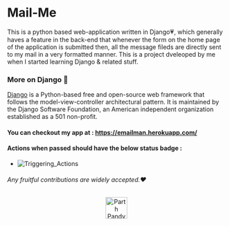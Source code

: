# Mail-Me
This is a python based web-application written in Django:heartpulse:, which generally haves a feature in the back-end that whenever the form on the home page of the application is submitted then, all the message fileds are directly sent to my mail in a very formatted manner. This is a project dveleoped by me when I started learning Django & related stuff.

### More on Django :diamond_shape_with_a_dot_inside:
[Django](https://www.djangoproject.com/) is a Python-based free and open-source web framework that follows the model-view-controller architectural pattern. It is maintained by the Django Software Foundation, an American independent organization established as a 501 non-profit.


#### You can checkout my app at : https://emailman.herokuapp.com/

#### Actions when passed should have the below status badge :
* ![Triggering_Actions](https://github.com/parthpandyappp/mail-me/workflows/Triggering_Actions/badge.svg)

###### Any fruitful contributions are widely accepted.:heart:


<p align="center"><a  href="https://dev.to/parthpandyappp">
  <img  src="https://d2fltix0v2e0sb.cloudfront.net/dev-badge.svg" alt="Parth Pandya.'s DEV Profile" height="50" width="50">
</a></p>
